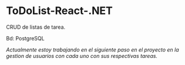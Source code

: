# ToDoList-React-.NET

CRUD de listas de tarea.

Bd: PostgreSQL

*Actualmente estoy trabajando en el siguiente paso en el proyecto en la gestion de usuarios con cada uno con sus respectivas tareas.*
